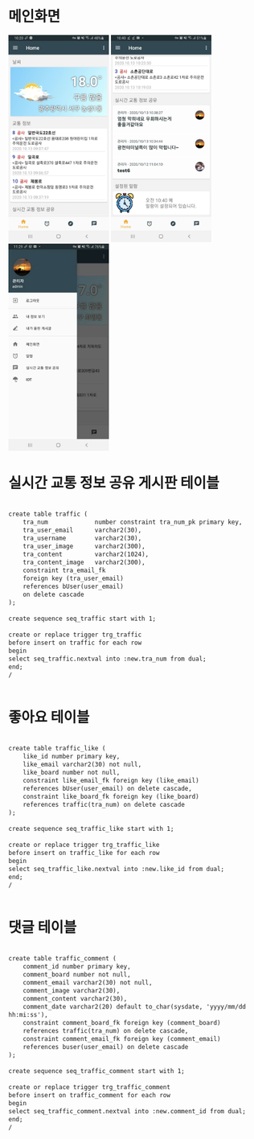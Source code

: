 # 메인화면
<img src="https://raw.githubusercontent.com/stellapath/BTeam/master/Project/%EC%B1%85%EC%9E%90/03.%20%EA%B5%AC%ED%98%84/4.1.%20%EB%A9%94%EC%9D%B8%ED%99%94%EB%A9%B4/01.jpg" width="200" /> <img src="https://raw.githubusercontent.com/stellapath/BTeam/master/Project/%EC%B1%85%EC%9E%90/03.%20%EA%B5%AC%ED%98%84/4.1.%20%EB%A9%94%EC%9D%B8%ED%99%94%EB%A9%B4/02.jpg" width="200" /> <img src="https://raw.githubusercontent.com/stellapath/BTeam/master/Project/%EC%B1%85%EC%9E%90/03.%20%EA%B5%AC%ED%98%84/4.1.%20%EB%A9%94%EC%9D%B8%ED%99%94%EB%A9%B4/03.jpg" width="200" />

# 실시간 교통 정보 공유 게시판 테이블
<pre>
<code>
create table traffic (
    tra_num             number constraint tra_num_pk primary key,
    tra_user_email      varchar2(30),
    tra_username        varchar2(30),
    tra_user_image      varchar2(300),
    tra_content         varchar2(1024),
    tra_content_image   varchar2(300),
    constraint tra_email_fk
    foreign key (tra_user_email)
    references bUser(user_email)
    on delete cascade
);

create sequence seq_traffic start with 1;

create or replace trigger trg_traffic
before insert on traffic for each row
begin
select seq_traffic.nextval into :new.tra_num from dual;
end;
/
</code>
</pre>

# 좋아요 테이블
<pre>
<code>
create table traffic_like (
    like_id number primary key,
    like_email varchar2(30) not null,
    like_board number not null,
    constraint like_email_fk foreign key (like_email)
    references bUser(user_email) on delete cascade,
    constraint like_board_fk foreign key (like_board)
    references traffic(tra_num) on delete cascade
);

create sequence seq_traffic_like start with 1;

create or replace trigger trg_traffic_like
before insert on traffic_like for each row
begin
select seq_traffic_like.nextval into :new.like_id from dual;
end;
/
</code>
</pre>

# 댓글 테이블
<pre>
<code>
create table traffic_comment (
    comment_id number primary key,
    comment_board number not null,
    comment_email varchar2(30) not null,
    comment_image varchar2(30),
    comment_content varchar2(30),
    comment_date varchar2(20) default to_char(sysdate, 'yyyy/mm/dd hh:mi:ss'),
    constraint comment_board_fk foreign key (comment_board)
    references traffic(tra_num) on delete cascade,
    constraint comment_email_fk foreign key (comment_email)
    references buser(user_email) on delete cascade
);

create sequence seq_traffic_comment start with 1;

create or replace trigger trg_traffic_comment
before insert on traffic_comment for each row
begin
select seq_traffic_comment.nextval into :new.comment_id from dual;
end;
/
</code>
</pre>